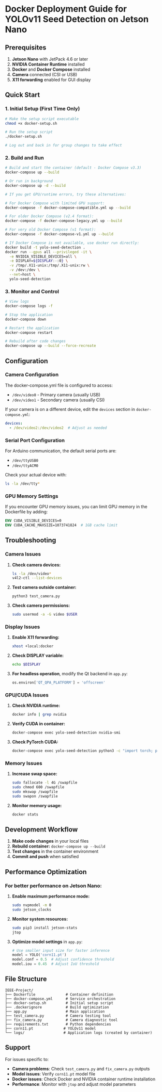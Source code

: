 # Docker Deployment Guide for YOLOv11 Seed Detection on Jetson Nano

## Prerequisites

1. **Jetson Nano** with JetPack 4.6 or later
2. **NVIDIA Container Runtime** installed
3. **Docker** and **Docker Compose** installed
4. **Camera** connected (CSI or USB)
5. **X11 forwarding** enabled for GUI display

## Quick Start

### 1. Initial Setup (First Time Only)

```bash
# Make the setup script executable
chmod +x docker-setup.sh

# Run the setup script
./docker-setup.sh

# Log out and back in for group changes to take effect
```

### 2. Build and Run

```bash
# Build and start the container (default - Docker Compose v3.3)
docker-compose up --build

# Or run in background
docker-compose up -d --build

# If you get GPU/runtime errors, try these alternatives:

# For Docker Compose with limited GPU support:
docker-compose -f docker-compose-compatible.yml up --build

# For older Docker Compose (v2.4 format):
docker-compose -f docker-compose-legacy.yml up --build

# For very old Docker Compose (v1 format):
docker-compose -f docker-compose-v1.yml up --build

# If Docker Compose is not available, use docker run directly:
docker build -t yolo-seed-detection .
docker run --gpus all --privileged -it \
  -e NVIDIA_VISIBLE_DEVICES=all \
  -e DISPLAY=${DISPLAY:-:0} \
  -v /tmp/.X11-unix:/tmp/.X11-unix:rw \
  -v /dev:/dev \
  --net=host \
  yolo-seed-detection
```

### 3. Monitor and Control

```bash
# View logs
docker-compose logs -f

# Stop the application
docker-compose down

# Restart the application
docker-compose restart

# Rebuild after code changes
docker-compose up --build --force-recreate
```

## Configuration

### Camera Configuration

The docker-compose.yml file is configured to access:
- `/dev/video0` - Primary camera (usually USB)
- `/dev/video1` - Secondary camera (usually CSI)

If your camera is on a different device, edit the `devices` section in `docker-compose.yml`:

```yaml
devices:
  - /dev/video2:/dev/video2  # Adjust as needed
```

### Serial Port Configuration

For Arduino communication, the default serial ports are:
- `/dev/ttyUSB0`
- `/dev/ttyACM0`

Check your actual device with:
```bash
ls -la /dev/tty*
```

### GPU Memory Settings

If you encounter GPU memory issues, you can limit GPU memory in the Dockerfile by adding:

```dockerfile
ENV CUDA_VISIBLE_DEVICES=0
ENV CUDA_CACHE_MAXSIZE=1073741824  # 1GB cache limit
```

## Troubleshooting

### Camera Issues

1. **Check camera devices:**
   ```bash
   ls -la /dev/video*
   v4l2-ctl --list-devices
   ```

2. **Test camera outside container:**
   ```bash
   python3 test_camera.py
   ```

3. **Check camera permissions:**
   ```bash
   sudo usermod -a -G video $USER
   ```

### Display Issues

1. **Enable X11 forwarding:**
   ```bash
   xhost +local:docker
   ```

2. **Check DISPLAY variable:**
   ```bash
   echo $DISPLAY
   ```

3. **For headless operation**, modify the Qt backend in `app.py`:
   ```python
   os.environ['QT_QPA_PLATFORM'] = 'offscreen'
   ```

### GPU/CUDA Issues

1. **Check NVIDIA runtime:**
   ```bash
   docker info | grep nvidia
   ```

2. **Verify CUDA in container:**
   ```bash
   docker-compose exec yolo-seed-detection nvidia-smi
   ```

3. **Check PyTorch CUDA:**
   ```bash
   docker-compose exec yolo-seed-detection python3 -c "import torch; print(torch.cuda.is_available())"
   ```

### Memory Issues

1. **Increase swap space:**
   ```bash
   sudo fallocate -l 4G /swapfile
   sudo chmod 600 /swapfile
   sudo mkswap /swapfile
   sudo swapon /swapfile
   ```

2. **Monitor memory usage:**
   ```bash
   docker stats
   ```

## Development Workflow

1. **Make code changes** in your local files
2. **Rebuild container:** `docker-compose up --build`
3. **Test changes** in the container environment
4. **Commit and push** when satisfied

## Performance Optimization

### For better performance on Jetson Nano:

1. **Enable maximum performance mode:**
   ```bash
   sudo nvpmodel -m 0
   sudo jetson_clocks
   ```

2. **Monitor system resources:**
   ```bash
   sudo pip3 install jetson-stats
   jtop
   ```

3. **Optimize model settings** in `app.py`:
   ```python
   # Use smaller input size for faster inference
   model = YOLO('corn11.pt')
   model.conf = 0.5  # Adjust confidence threshold
   model.iou = 0.45  # Adjust IoU threshold
   ```

## File Structure

```
IEEE-Project/
├── Dockerfile              # Container definition
├── docker-compose.yml      # Service orchestration
├── docker-setup.sh         # Initial setup script
├── .dockerignore           # Build optimization
├── app.py                  # Main application
├── test_camera.py          # Camera testing tool
├── fix_camera.py           # Camera diagnostic tool
├── requirements.txt        # Python dependencies
├── corn11.pt              # YOLOv11 model
└── logs/                  # Application logs (created by container)
```

## Support

For issues specific to:
- **Camera problems**: Check `test_camera.py` and `fix_camera.py` outputs
- **Model issues**: Verify `corn11.pt` model file
- **Docker issues**: Check Docker and NVIDIA container runtime installation
- **Performance**: Monitor with `jtop` and adjust model parameters
